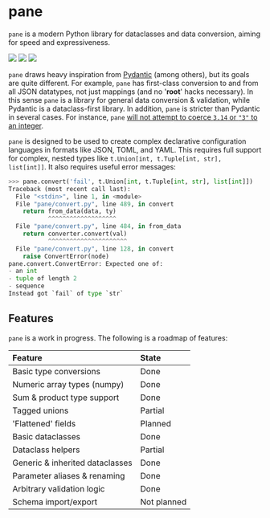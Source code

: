 # pane

`pane` is a modern Python library for dataclasses and data conversion, aiming
for speed and expressiveness.

[![][ci-badge]][ci-url] [![][commit-badge]][commit-url] [![][pypi-badge]][pypi-url]

`pane` draws heavy inspiration from [Pydantic][pydantic] (among others), but its goals
are quite different. For example, `pane` has first-class conversion to and from
all JSON datatypes, not just mappings (and no '__root__' hacks necessary).
In this sense `pane` is a library for general data conversion & validation,
while Pydantic is a dataclass-first library. In addition, `pane` is stricter
than Pydantic in several cases. For instance, `pane` [will not attempt to coerce
`3.14` or `"3"` to an integer](https://github.com/pydantic/pydantic/issues/578).

`pane` is designed to be used to create complex declarative configuration languages
in formats like JSON, TOML, and YAML. This requires full support for complex, nested
types like `t.Union[int, t.Tuple[int, str], list[int]]`. It also requires
useful error messages:

```python
>>> pane.convert('fail', t.Union[int, t.Tuple[int, str], list[int]])
Traceback (most recent call last):
  File "<stdin>", line 1, in <module>
  File "pane/convert.py", line 489, in convert
    return from_data(data, ty)
           ^^^^^^^^^^^^^^^^^^^
  File "pane/convert.py", line 484, in from_data
    return converter.convert(val)
           ^^^^^^^^^^^^^^^^^^^^^^
  File "pane/convert.py", line 128, in convert
    raise ConvertError(node)
pane.convert.ConvertError: Expected one of:
- an int
- tuple of length 2
- sequence
Instead got `fail` of type `str`
```

## Features

`pane` is a work in progress. The following is a roadmap of features:

| Feature                      | State   |
| :--------------------------- | :----   |
| Basic type conversions       | Done    |
| Numeric array types (numpy)  | Done    |
| Sum & product type support   | Done    |
| Tagged unions                | Partial |
| 'Flattened' fields           | Planned |
| Basic dataclasses            | Done    |
| Dataclass helpers            | Partial |
| Generic & inherited dataclasses | Done |
| Parameter aliases & renaming | Done    |
| Arbitrary validation logic   | Done    |
| Schema import/export         | Not planned |

[pydantic]: https://github.com/pydantic/pydantic
[ci-badge]: https://github.com/hexane360/pane/workflows/Tests/badge.svg
[ci-url]: https://github.com/hexane360/pane/actions?query=workflow%3ATests
[commit-badge]: https://img.shields.io/github/last-commit/hexane360/pane
[commit-url]: https://github.com/hexane360/pane/commits
[pypi-badge]: https://badge.fury.io/py/py-pane.svg
[pypi-url]: https://pypi.org/project/py-pane/
